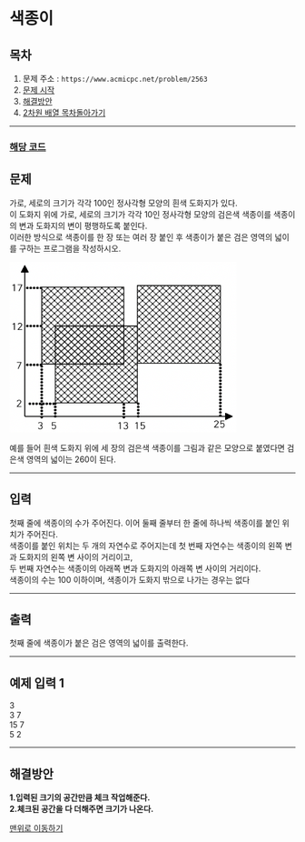 # 색종이

## 목차

1. 문제 주소 : `https://www.acmicpc.net/problem/2563`
2. [문제 시작](#문제)
3. [해결방안](#해결방안)
4. [2차원 배열 목차돌아가기](../README.md)
___

### [해당 코드](./세로읽기.java)

## 문제
가로, 세로의 크기가 각각 100인 정사각형 모양의 흰색 도화지가 있다.<br>
이 도화지 위에 가로, 세로의 크기가 각각 10인 정사각형 모양의 검은색 색종이를 색종이의 변과 도화지의 변이 평행하도록 붙인다.<br>
이러한 방식으로 색종이를 한 장 또는 여러 장 붙인 후 색종이가 붙은 검은 영역의 넓이를 구하는 프로그램을 작성하시오.

<img src="img.png" width=400 height=300>

예를 들어 흰색 도화지 위에 세 장의 검은색 색종이를 그림과 같은 모양으로 붙였다면 검은색 영역의 넓이는 260이 된다.

___

## 입력

첫째 줄에 색종이의 수가 주어진다. 이어 둘째 줄부터 한 줄에 하나씩 색종이를 붙인 위치가 주어진다.<br>
색종이를 붙인 위치는 두 개의 자연수로 주어지는데 첫 번째 자연수는 색종이의 왼쪽 변과 도화지의 왼쪽 변 사이의 거리이고,<br>
두 번째 자연수는 색종이의 아래쪽 변과 도화지의 아래쪽 변 사이의 거리이다.<br>
색종이의 수는 100 이하이며, 색종이가 도화지 밖으로 나가는 경우는 없다
___
## 출력

첫째 줄에 색종이가 붙은 검은 영역의 넓이를 출력한다.
___

## 예제 입력 1

3 <br>
3 7 <br>
15 7 <br>
5 2

---

## 해결방안
**1.입력된 크기의 공간만큼 체크 작업해준다.** <br>
**2.체크된 공간을 다 더해주면 크기가 나온다.** <br>

[맨위로 이동하기](#색종이)